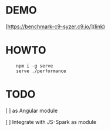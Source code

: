 DEMO
====
[https://benchmark-c9-syzer.c9.io/](link)

HOWTO
=====

        npm i -g serve
        serve ./performance

TODO
====

[ ] as Angular module

[ ] Integrate with JS-Spark as module
